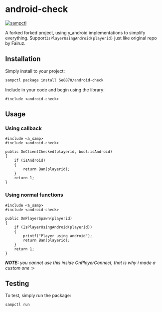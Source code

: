 # android-check

[![sampctl](https://img.shields.io/badge/sampctl-android--check-2f2f2f.svg?style=for-the-badge)](https://github.com/ff-agus44/android-check)

A forked forked project, using y_android implementations to simplify everything.
Support`IsPlayerUsingAndroid(playerid)` just like original repo by Fairuz.

## Installation

Simply install to your project:

```bash
sampctl package install Se8870/android-check
```

Include in your code and begin using the library:

```pawn
#include <android-check>
```

## Usage

### Using callback
```pawn
#include <a_samp>
#include <android-check>

public OnClientChecked(playerid, bool:isAndroid)
{
	if (isAndroid)
	{
		return Ban(playerid);
	}
	return 1;
}
```

### Using normal functions
```pawn
#include <a_samp>
#include <android-check>

public OnPlayerSpawn(playerid)
{
	if (IsPlayerUsingAndroid(playerid))
	{
		printf("Player using android");
		return Ban(playerid);
	}
	return 1;
}
```

***NOTE:** you cannot use this inside OnPlayerConnect, that is why i made a custom one :>*

## Testing

To test, simply run the package:

```bash
sampctl run
```

